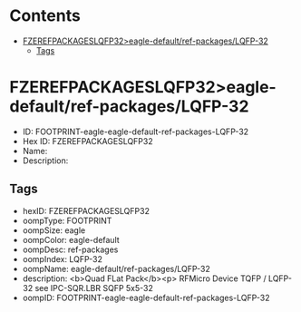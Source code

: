 



Contents
========

* [FZEREFPACKAGESLQFP32>eagle-default/ref-packages/LQFP-32](#fzerefpackageslqfp32eagle-defaultref-packageslqfp-32)
	* [Tags](#tags)

# FZEREFPACKAGESLQFP32>eagle-default/ref-packages/LQFP-32

- ID: FOOTPRINT-eagle-eagle-default-ref-packages-LQFP-32
- Hex ID: FZEREFPACKAGESLQFP32
- Name: 
- Description: 

## Tags

- hexID: FZEREFPACKAGESLQFP32
- oompType: FOOTPRINT
- oompSize: eagle
- oompColor: eagle-default
- oompDesc: ref-packages
- oompIndex: LQFP-32
- oompName: eagle-default/ref-packages/LQFP-32
- description: &lt;b&gt;Quad FLat Pack&lt;/b&gt;&lt;p&gt;&#xD;
RFMicro Device TQFP / LQFP-32 see IPC-SQR.LBR SQFP 5x5-32
- oompID: FOOTPRINT-eagle-eagle-default-ref-packages-LQFP-32
